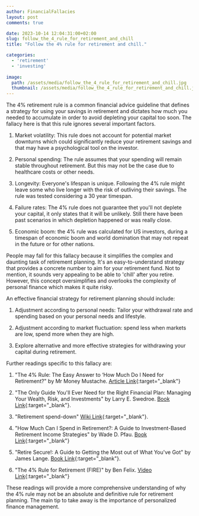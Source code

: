 ```yaml
---
author: FinancialFallacies
layout: post
comments: true

date: 2023-10-14 12:04:31:00+02:00  
slug: follow_the_4_rule_for_retirement_and_chill
title: "Follow the 4% rule for retirement and chill."

categories:
  - 'retirement'
  - 'investing'
  
image:
  path: /assets/media/follow_the_4_rule_for_retirement_and_chill.jpg
  thumbnail: /assets/media/follow_the_4_rule_for_retirement_and_chill.jpg
---
```


The 4% retirement rule is a common financial advice guideline that defines a strategy for using your savings in retirement and dictates how much you needed to accumulate in order to avoid depleting your capital too soon. The fallacy here is that this rule ignores several important factors.

1. Market volatility: This rule does not account for potential market downturns which could significantly reduce your retirement savings and that may have a psychological tool on the investor.

2. Personal spending: The rule assumes that your spending will remain stable throughout retirement. But this may not be the case due to healthcare costs or other needs.

3. Longevity: Everyone's lifespan is unique. Following the 4% rule might leave some who live longer with the risk of outliving their savings. The rule was tested considering a 30 year timespan.

4. Failure rates: The 4% rule does not guarantee thet you'll not deplete your capital, it only states that it will be unlikely. Still there have been past scenarios in which depletion happened or was really close.

5. Economic boom: the 4% rule was calculated for US investors, during a timespan of economic boom and world domination that may not repeat in the future or for other nations.

People may fall for this fallacy because it simplifies the complex and daunting task of retirement planning. It's an easy-to-understand strategy that provides a concrete number to aim for your retirement fund. Not to mention, it sounds very appealing to be able to 'chill' after you retire. However, this concept oversimplifies and overlooks the complexity of personal finance which makes it quite risky.

An effective financial strategy for retirement planning should include:

1. Adjustment according to personal needs: Tailor your withdrawal rate and spending based on your personal needs and lifestyle.

2. Adjustment according to market fluctuation: spend less when markets are low, spend more when they are high.

3. Explore alternative and more effective strategies for withdrawing your capital during retirement.

Further readings specific to this fallacy are:

1. "The 4% Rule: The Easy Answer to ‘How Much Do I Need for Retirement?" by Mr Money Mustache. [Article Link](https://www.mrmoneymustache.com/2012/05/29/how-much-do-i-need-for-retirement/){:target="_blank"}
   
2. "The Only Guide You'll Ever Need for the Right Financial Plan: Managing Your Wealth, Risk, and Investments" by Larry E. Swedroe. [Book Link](https://www.amazon.com/Only-Guide-Youll-Right-Financial-ebook/dp/B003VIWROU/ref=nosim?tag=financialfall-20){:target="_blank"}.

3.  "Retirement spend-down" [Wiki Link](https://en.wikipedia.org/wiki/Retirement_spend-down){:target="_blank"}.

4. "How Much Can I Spend in Retirement?: A Guide to Investment-Based Retirement Income Strategies" by Wade D. Pfau. [Book Link](https://www.amazon.com/How-Much-Spend-Retirement-Investment-Based/dp/1945640022/ref=nosim?tag=financialfall-20){:target="_blank"}

6. "Retire Secure!: A Guide to Getting the Most out of What You've Got" by James Lange. [Book Link](https://www.amazon.com/Retire-Secure-Guide-Getting-Youve/dp/0990358836/ref=nosim?tag=financialfall-20){:target="_blank"}.

7. "The 4% Rule for Retirement (FIRE)" by Ben Felix. [Video Link](https://youtu.be/z7rH7h7ljHg?si=AKTyjAP5BpQsuApY){:target="_blank"}
   
These readings will provide a more comprehensive understanding of why the 4% rule may not be an absolute and definitive rule for retirement planning. The main tip to take away is the importance of personalized finance management.
